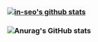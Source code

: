 ### [![in-seo's github stats](https://github-readme-stats.vercel.app/api/top-langs/?username=in-seo&show_icons=true&hide_border=true&title_color=004386&icon_color=004386&layout=compact)](https://github.com/in-seo)
### ![Anurag's GitHub stats](https://github-readme-stats.vercel.app/api?username=in-seo&show_icons=true&theme=radical)
